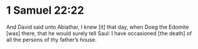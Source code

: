# 1 Samuel 22:22

And David said unto Abiathar, I knew [it] that day, when Doeg the Edomite [was] there, that he would surely tell Saul: I have occasioned [the death] of all the persons of thy father’s house.